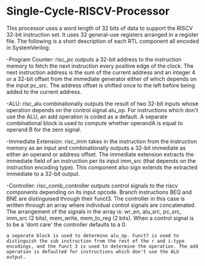 # Single-Cycle-RISCV-Processor

This processor uses a word length of 32 bits of data to support the RISCV 32-bit instruction set. It uses 32 general-use registers arranged in a register file. The following is a short description of each RTL component all encoded in SystemVerilog:

-Program Counter: risc_pc
	 outputs a 32-bit address to the instruction memory to fetch the next instruction every positive edge of the clock. The next instruction address is the sum of the current address and an integer 4 or a 32-bit offset from the immediate generator either of which depends on the input pc_src. The address offset is shifted once to the left before being added to the current address.

-ALU: risc_alu
	combinationally outputs the result of two 32-bit inputs whose operation depends on the control signal alu_op. For instructions which don't use the ALU, an add operation is coded as a default. A separate combinational block is used to compute whether operandA is equal to operand B for the zero signal.

-Immediate Extension: risc_imm
	takes in the instruction from the instruction memory as an input and combinationally outputs a 32-bit immediate as either an operand or address offset. The immediate extension extracts the immediate field of an instruction per its input imm_src (that depends on the instruction encoding type). This component also sign extends the extracted immediate to a 32-bit output.

-Controller: risc_comb_controller
	outputs control signals to the riscv components depending on its input opcode. Branch instructions BEQ and BNE are distinguised through their funct3. The controller in this case is written through an array where individual control signals are concatenated. The arrangement of the signals in the array is: wr_en, alu_src, pc_src, imm_src (2 bits), mem_write, mem_to_reg (2 bits). When a control signal is to be a 'dont care' the controller defaults to a 0. 
	
	a separate block is used to determine alu_op. Funct7 is used to distinguish the sub instruction from the rest of the r and i-type encodings, and the funct 3 is used to determine the operation. The add operation is defaulted for instructions which don't use the ALU output.
